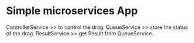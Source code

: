 # Simple microservices App


 ControllerService  >> to control the drag.
 QueueService  >> store the status of the drag.
 ResultService >> get Result from QueueService. 